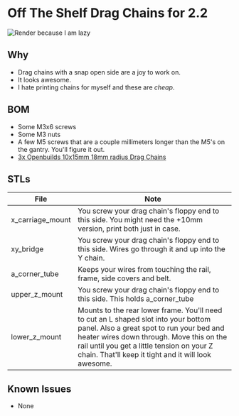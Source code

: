 # Off The Shelf Drag Chains for 2.2

![Render because I am lazy](https://user-images.githubusercontent.com/3454741/68000301-c66fa480-fc1c-11e9-9096-63312416205e.png)

## Why
* Drag chains with a snap open side are a joy to work on.
* It looks awesome.
* I hate printing chains for myself and these are _cheap_.

## BOM
* Some M3x6 screws
* Some M3 nuts
* A few M5 screws that are a couple millimeters longer than the M5's on the gantry.  You'll figure it out.
* [3x Openbuilds 10x15mm 18mm radius Drag Chains](https://openbuildspartstore.com/drag-chain-cable-carrier/)

## STLs
File | Note
---- | ----
x_carriage_mount | You screw your drag chain's floppy end to this side.  You might need the +10mm version, print both just in case.
xy_bridge | You screw your drag chain's floppy end to this side.  Wires go through it and up into the Y chain.
a_corner_tube | Keeps your wires from touching the rail, frame, side covers and belt.
upper_z_mount | You screw your drag chain's floppy end to this side.  This holds a_corner_tube
lower_z_mount | Mounts to the rear lower frame.  You'll need to cut an L shaped slot into your bottom panel.  Also a great spot to run your bed and heater wires down through.  Move this on the rail until you get a little tension on your Z chain.  That'll keep it tight and it will look awesome.

## Known Issues
* None
